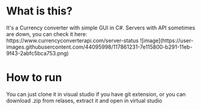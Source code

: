 <h1>What is this?</h1>
It's a Currency converter with simple GUI in C#. Servers with API sometimes are down, you can check it here: https://www.currencyconverterapi.com/server-status
![image](https://user-images.githubusercontent.com/44095998/117861231-7e115800-b291-11eb-9f43-2abfc5bca753.png)

<h1>How to run</h1>

You can just clone it in visual studio if you have git extension, or you can download .zip from relases, extract it and open in virtual studio




